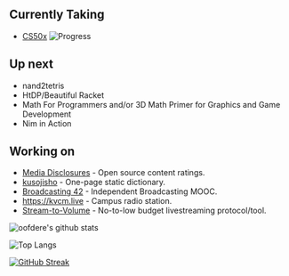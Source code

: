 ## Currently Taking
 - [CS50x](https://cs50.harvard.edu/x) ![Progress](https://progress-bar.dev/50/)

## Up next
 - nand2tetris
 - HtDP/Beautiful Racket
 - Math For Programmers and/or 3D Math Primer for Graphics and Game Development
 - Nim in Action

## Working on
 - [Media Disclosures](https://disclosures.media) - Open source content ratings.
 - [kusojisho](https://kusojisho.moe) - One-page static dictionary.
 - [Broadcasting 42](https://b42.academy) - Independent Broadcasting MOOC.
 - https://kvcm.live - Campus radio station.
 - [Stream-to-Volume](https://github.com/oofdere/STV) - No-to-low budget livestreaming protocol/tool.

![oofdere's github stats](https://github-readme-stats.vercel.app/api?username=oofdere&count_private=true&show_icons=true)

![Top Langs](https://github-readme-stats.vercel.app/api/top-langs/?username=oofdere&layout=compact&hide=html)

[![GitHub Streak](https://github-readme-streak-stats.herokuapp.com?user=oofdere)](https://git.io/streak-stats)

